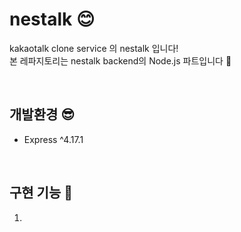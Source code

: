 # nestalk 😊
kakaotalk clone service 의 nestalk 입니다! <br/> 
본 레파지토리는 nestalk backend의 Node.js 파트입니다 🙌


<br/>

## 개발환경 😎
- Express ^4.17.1


<br/>

## 구현 기능 🎃
1. 

